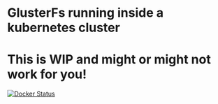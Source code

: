 # GlusterFs running inside a kubernetes cluster

# This is WIP and might or might not work for you!

[![Docker
Status](https://dockeri.co/image/ibotty/atomic-gluster-server)](https://registry.hub.docker.com/u/ibotty/atomic-gluster-server/)



